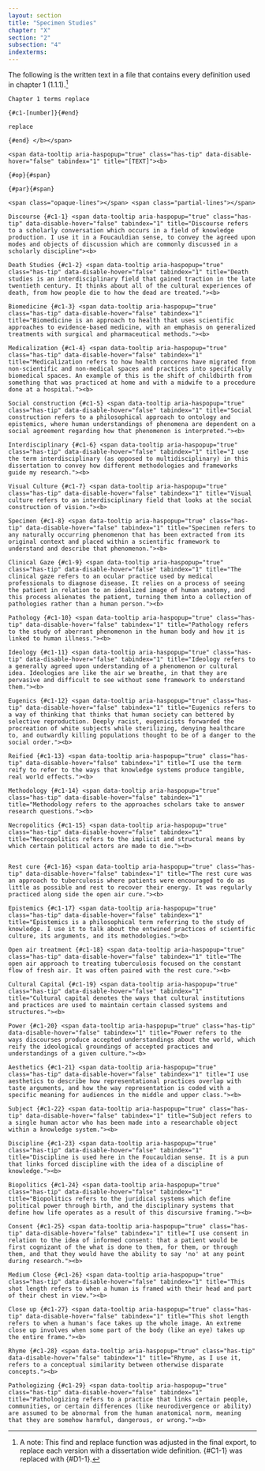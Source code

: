 ```yaml
---
layout: section
title: "Specimen Studies"
chapter: "X"
section: "2"
subsection: "4"
indexterms: 
---
```


The following is the written text in a file that contains every definition used in chapter 1 (1.1.1).[^fn1]

    Chapter 1 terms replace

    {#c1-[number]}{#end}

    replace

    {#end} </b></span>

    <span data-tooltip aria-haspopup="true" class="has-tip" data-disable-hover="false" tabindex="1" title="[TEXT]"><b>

    {#op}{#span}

    {#par}{#span}

    <span class="opaque-lines"></span> <span class="partial-lines"></span>

    Discourse {#c1-1} <span data-tooltip aria-haspopup="true" class="has-tip" data-disable-hover="false" tabindex="1" title="Discourse refers to a scholarly conversation which occurs in a field of knowledge production. I use it in a Foucauldian sense, to convey the agreed upon modes and objects of discussion which are commonly discussed in a scholarly discipline"><b>

    Death Studies {#c1-2} <span data-tooltip aria-haspopup="true" class="has-tip" data-disable-hover="false" tabindex="1" title="Death studies is an interdisciplinary field that gained traction in the late twentieth century. It thinks about all of the cultural experiences of death, from how people die to how the dead are treated."><b>

    Biomedicine {#c1-3} <span data-tooltip aria-haspopup="true" class="has-tip" data-disable-hover="false" tabindex="1" title="Biomedicine is an approach to health that uses scientific approaches to evidence-based medicine, with an emphasis on generalized treatments with surgical and pharmaceutical methods."><b>

    Medicalization {#c1-4} <span data-tooltip aria-haspopup="true" class="has-tip" data-disable-hover="false" tabindex="1" title="Medicalization refers to how health concerns have migrated from non-scientific and non-medical spaces and practices into specifically biomedical spaces. An example of this is the shift of childbirth from something that was practiced at home and with a midwife to a procedure done at a hospital."><b>

    Social construction {#c1-5} <span data-tooltip aria-haspopup="true" class="has-tip" data-disable-hover="false" tabindex="1" title="Social construction refers to a philosophical approach to ontology and epistemics, where human understandings of phenomena are dependent on a social agreement regarding how that phenomenon is interpreted."><b>

    Interdisciplinary {#c1-6} <span data-tooltip aria-haspopup="true" class="has-tip" data-disable-hover="false" tabindex="1" title="I use the term interdisciplinary (as opposed to multidisciplinary) in this dissertation to convey how different methodologies and frameworks guide my research."><b>

    Visual Culture {#c1-7} <span data-tooltip aria-haspopup="true" class="has-tip" data-disable-hover="false" tabindex="1" title="Visual culture refers to an interdisciplinary field that looks at the social construction of vision."><b>

    Specimen {#c1-8} <span data-tooltip aria-haspopup="true" class="has-tip" data-disable-hover="false" tabindex="1" title="Specimen refers to any naturally occurring phenomenon that has been extracted from its original context and placed within a scientific framework to understand and describe that phenomenon."><b>

    Clinical Gaze {#c1-9} <span data-tooltip aria-haspopup="true" class="has-tip" data-disable-hover="false" tabindex="1" title="The clinical gaze refers to an ocular practice used by medical professionals to diagnose disease. It relies on a process of seeing the patient in relation to an idealized image of human anatomy, and this process alienates the patient, turning them into a collection of pathologies rather than a human person."><b>

    Pathology {#c1-10} <span data-tooltip aria-haspopup="true" class="has-tip" data-disable-hover="false" tabindex="1" title="Pathology refers to the study of aberrant phenomenon in the human body and how it is linked to human illness."><b>

    Ideology {#c1-11} <span data-tooltip aria-haspopup="true" class="has-tip" data-disable-hover="false" tabindex="1" title="Ideology refers to a generally agreed upon understanding of a phenomenon or cultural idea. Ideologies are like the air we breathe, in that they are pervasive and difficult to see without some framework to understand them."><b>

    Eugenics {#c1-12} <span data-tooltip aria-haspopup="true" class="has-tip" data-disable-hover="false" tabindex="1" title="Eugenics refers to a way of thinking that thinks that human society can bettered by selective reproduction. Deeply racist, eugenicists forwarded the procreation of white subjects while sterilizing, denying healthcare to, and outwardly killing populations thought to be of a danger to the social order."><b>

    Reified {#c1-13} <span data-tooltip aria-haspopup="true" class="has-tip" data-disable-hover="false" tabindex="1" title="I use the term reify to refer to the ways that knowledge systems produce tangible, real world effects."><b>

    Methodology {#c1-14} <span data-tooltip aria-haspopup="true" class="has-tip" data-disable-hover="false" tabindex="1" title="Methodology refers to the approaches scholars take to answer research questions."><b>

    Necropolitics {#c1-15} <span data-tooltip aria-haspopup="true" class="has-tip" data-disable-hover="false" tabindex="1" title="Necropolitics refers to the implicit and structural means by which certain political actors are made to die."><b>


    Rest cure {#c1-16} <span data-tooltip aria-haspopup="true" class="has-tip" data-disable-hover="false" tabindex="1" title="The rest cure was an approach to tuberculosis where patients were encouraged to do as little as possible and rest to recover their energy. It was regularly practiced along side the open air cure."><b>

    Epistemics {#c1-17} <span data-tooltip aria-haspopup="true" class="has-tip" data-disable-hover="false" tabindex="1" title="Epistemics is a philosophical term referring to the study of knowledge. I use it to talk about the entwined practices of scientific culture, its arguments, and its methodologies."><b>

    Open air treatment {#c1-18} <span data-tooltip aria-haspopup="true" class="has-tip" data-disable-hover="false" tabindex="1" title="The open air approach to treating tuberculosis focused on the constant flow of fresh air. It was often paired with the rest cure."><b>

    Cultural Capital {#c1-19} <span data-tooltip aria-haspopup="true" class="has-tip" data-disable-hover="false" tabindex="1" title="Cultural capital denotes the ways that cultural institutions and practices are used to maintain certain classed systems and structures."><b>

    Power {#c1-20} <span data-tooltip aria-haspopup="true" class="has-tip" data-disable-hover="false" tabindex="1" title="Power refers to the ways discourses produce accepted understandings about the world, which reify the ideological groundings of accepted practices and understandings of a given culture."><b>

    Aesthetics {#c1-21} <span data-tooltip aria-haspopup="true" class="has-tip" data-disable-hover="false" tabindex="1" title="I use aesthetics to describe how representational practices overlap with taste arguments, and how the way representation is coded with a specific meaning for audiences in the middle and upper class."><b>

    Subject {#c1-22} <span data-tooltip aria-haspopup="true" class="has-tip" data-disable-hover="false" tabindex="1" title="Subject refers to a single human actor who has been made into a researchable object within a knowledge system."><b>

    Discipline {#c1-23} <span data-tooltip aria-haspopup="true" class="has-tip" data-disable-hover="false" tabindex="1" title="Discipline is used here in the Foucauldian sense. It is a pun that links forced discipline with the idea of a discipline of knowledge."><b>

    Biopolitics {#c1-24} <span data-tooltip aria-haspopup="true" class="has-tip" data-disable-hover="false" tabindex="1" title="Biopolitics refers to the juridical systems which define political power through birth, and the disciplinary systems that define how life operates as a result of this discursive framing."><b>

    Consent {#c1-25} <span data-tooltip aria-haspopup="true" class="has-tip" data-disable-hover="false" tabindex="1" title="I use consent in relation to the idea of informed consent: that a patient would be first cognizant of the what is done to them, for them, or through them, and that they would have the ability to say 'no' at any point during research."><b>

    Medium Close {#c1-26} <span data-tooltip aria-haspopup="true" class="has-tip" data-disable-hover="false" tabindex="1" title="This shot length refers to when a human is framed with their head and part of their chest in view."><b>

    Close up {#c1-27} <span data-tooltip aria-haspopup="true" class="has-tip" data-disable-hover="false" tabindex="1" title="This shot length refers to when a human's face takes up the whole image. An extreme close up involves when some part of the body (like an eye) takes up the entire frame."><b>

    Rhyme {#c1-28} <span data-tooltip aria-haspopup="true" class="has-tip" data-disable-hover="false" tabindex="1" title="Rhyme, as I use it, refers to a conceptual similarity between otherwise disparate concepts."><b>

    Pathologizing {#c1-29} <span data-tooltip aria-haspopup="true" class="has-tip" data-disable-hover="false" tabindex="1" title="Pathologizing refers to a practice that links certain people, communities, or certain differences (like neurodivergence or ability) are assumed to be abnormal from the human anatomical norm, meaning that they are somehow harmful, dangerous, or wrong."><b>

[^fn1]: A note: This find and replace function was adjusted in the final export, to replace each version with a dissertation wide definition. {#C1-1} was replaced with {#D1-1}.